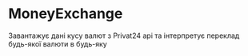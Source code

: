 # MoneyExchange
Завантажує дані кусу валют з Privat24 api та інтерпретує переклад будь-якої валюти в будь-яку
